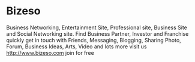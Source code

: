 Bizeso
======

Business Networking, Entertainment Site, Professional site, Business Site and Social Networking site. Find Business Partner, Investor and Franchise quickly get in touch with Friends, Messaging, Blogging, Sharing Photo, Forum, Business Ideas, Arts, Video and lots more visit us http://www.bizeso.com join for free